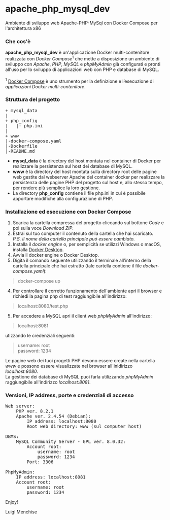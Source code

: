 # apache_php_mysql_dev
Ambiente di sviluppo web Apache-PHP-MySql con Docker Compose per l'architettura x86

### Che cos'è
**apache_php_mysql_dev** è un'applicazione Docker multi-contenitore realizzata con *Docker Compose*<sup>1</sup> che mette a disposizione un ambiente di sviluppo con *Apache*, *PHP*, *MySQL* e *phpMyAdmin* già configurati e pronti all'uso per lo sviluppo di applicazioni web con PHP e database di MySQL.<br><br>
<sup>1</sup> [Docker Compose](https://docs.docker.com/compose/) è uno strumento per la definizione e l’esecuzione di *applicazioni Docker multi-contenitore*.

### Struttura del progetto
<pre>
+ mysql_data
|
+ php_config
|   |- php.ini
|
+ www
|-docker-compose.yaml
|-Dockerfile
|-README.md
</pre>

- **mysql_data** è la directory del host montata nel container di Docker per realizzare la persistenza sul host dei database di MySQL.<br>
- **www** è la directory del host montata sulla directory root delle pagine web gestite dal webserver Apache del container docker per realizzare la persistenza delle pagine PHP del progetto sul host e, allo stesso tempo, per rendere più semplice la loro gestione.<br>
- La directory **php_config** contiene il file php.ini in cui è possibile apportare modifiche alla configurazione di PHP.<br>

### Installazione ed esecuzione con Docker Compose
1) Scarica la cartella compressa del progetto cliccando sul bottone *Code* e poi sulla voce *Download ZIP*.<br>
2) Estrai sul tuo computer il contenuto della cartella che hai scaricato.<br>
*P.S. Il nome della cartella principale può essere cambiato.*<br>
1) Installa il *docker engine* o, per semplicità se utilizzi Windows o macOS, installa [Docker Desktop](https://www.docker.com/products/docker-desktop/).
2) Avvia il docker engine o Docker Desktop.
3) Digita il comando seguente utilizzando il terminale all'interno della cartella principale che hai estratto (tale cartella contiene il file *docker-compose.yaml*):<br>
> docker-compose up
4) Per controllare il corretto funzionamento dell'ambiente apri il browser e richiedi la pagina php di test raggiungibile all'indirizzo:<br>
> localhost:8080/test.php
5) Per accedere a MySQL apri il client web *phpMyAdmin* all'indirizzo:<br>
> localhost:8081<br>

utizzando le credenziali seguenti:<br>

> username: root<br>
> password: 1234

Le pagine web dei tuoi progetti PHP devono essere create nella cartella *www* e possono essere visualizzate nel browser all'inidirizzo *localhost:8080*.<br>
La gestione dei database di MySQL puoi farla utilizzando *phpMyAdmin* raggiungibile all'indirizzo *localhost:8081*.

### Versioni, IP address, porte e credenziali di accesso
<pre>
Web server:
    PHP ver. 8.2.1
    Apache ver. 2.4.54 (Debian):
        IP address: localhost:8080
        Root web directory: www (sul computer host)
        
DBMS:    
    MySQL Community Server - GPL ver. 8.0.32:
        Account root:
            username: root
            password: 1234
        Port: 3306

PhpMyAdmin:
    IP address: localhost:8081
    Account root:
        username: root
        password: 1234
</pre>

Enjoy!

Luigi Menchise
